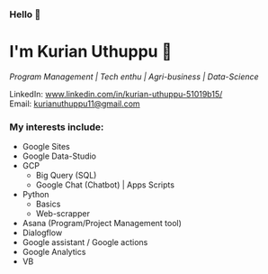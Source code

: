 ### Hello :wave: ###

# I'm Kurian Uthuppu :slightly_smiling_face:

_Program Management | Tech enthu | Agri-business | Data-Science_

LinkedIn: www.linkedin.com/in/kurian-uthuppu-51019b15/  
Email: kurianuthuppu11@gmail.com

### My interests include: ###
  * Google Sites
  * Google Data-Studio
  * GCP
    * Big Query (SQL)
    * Google Chat (Chatbot) | Apps Scripts 
  * Python
    * Basics
    * Web-scrapper
  * Asana (Program/Project Management tool)
  * Dialogflow
  * Google assistant / Google actions
  * Google Analytics
  * VB
